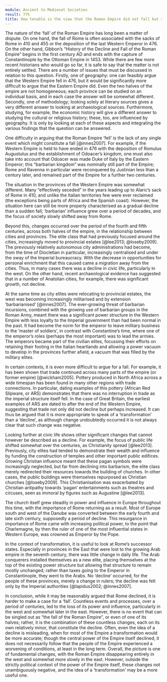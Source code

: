 ```yaml
---
module: Ancient to Medieval Societies
result: 77%
title: How tenable is the view that the Roman Empire did not fall but slowly declined over several hundred years?
---
```


The nature of the ‘fall’ of the Roman Empire has long been a matter of dispute. On one hand, the fall of Rome is often associated with the sacks of Rome in 410 and 455 or the deposition of the last Western Emperor in 476. On the other hand, Gibbon’s “History of the Decline and Fall of the Roman Empire” begins in the first century AD and ends with the capture of Constantinople by the Ottoman Empire in 1453. While there are few more recent historians who would go so far, it is safe to say that the matter is not entirely settled. There are a number of issues that must be discussed in relation to this question. Firstly, one of geography: one can feasibly argue that the Western Empire fell in 476, but it would be significantly more difficult to argue that the Eastern Empire did. Even the two halves of the empire are not homogeneous; each province can be studied on an individual basis, and in each case the answer will be somewhat different. Secondly, one of methodology; looking solely at literary sources gives a very different answer to looking at archaeological sources. Furthermore, studying, for example, the economic history will give a different answer to studying the cultural or religious history; these, too, are influenced by geography. It is only by looking at each of these aspects and integrating the various findings that the question can be answered.

One difficulty in arguing that the Roman Empire ‘fell’ is the lack of any single event which might constitute a fall [@innes2007]. For example, if the Western Empire is held to have ended in 476 with the deposition of Romulus Augustulus and the establishment of Odoacer’s kingdom, one must also take into account that Odoacer was made Duke of Italy by the Eastern Emperor; this “barbarian kingdom” was nominally still part of the Empire; Rome and Ravenna in particular were reconquered by Justinian less than a century later, and remained part of the Empire for a further two centuries.

The situation in the provinces of the Western Empire was somewhat different. Many “effectively seceded” in the years leading up to Alaric’s sack of Rome in 410, and unlike the Italian territories few were ever reclaimed (the exceptions being parts of Africa and the Spanish coast). However, the situation here can still be more properly characterised as a gradual decline than a sudden fall; ‘barbarian’ influence grew over a period of decades, and the focus of society slowly shifted away from Rome.

Beyond this, changes occurred over the period of the fourth and fifth centuries, across both halves of the empire, in the relationship between cities and provinces. The elite class that had previously focused around the cities, increasingly moved to provincial estates [@lee2013; @loseby2009]. The previously relatively autonomous city administrations had become, from the time of Diocletian in particular, increasingly centralised and under the sway of the Imperial bureaucracy. With the decrease in opportunities for personal enrichment that this caused came a migration away from the cities. Thus, in many cases there was a decline in civic life, particularly in the west. On the other hand, recent archaeological evidence has suggested that in a number of Anatolian cities, for example, there was significant growth, not decline.

At the same time as city elites were relocating to provincial estates, the west was becoming increasingly militarised and by extension ‘barbarianised’ [@innes2007]. The ever-growing threat of barbarian incursions, combined with the growing use of barbarian groups in the Roman Army, meant there was a significant power structure in the Western Empire with less loyalty to the Imperial government than had been normal in the past. It had become the norm for the emperor to leave military business to the ‘master of soldiers’, in contrast with Constantine’s time, where one of the emperor’s roles (perhaps the most important) was to lead the armies. The emperors became part of the civilian elites, focussing their efforts on retaining their footing in the Italian heartlands and allowing a power vacuum to develop in the provinces further afield, a vacuum that was filled by the military elites.

In certain contexts, it is even more difficult to argue for a fall. For example, it has been shown that trade continued across many parts of the empire (or former empire) [@wickham2005]. Pottery produced in North Africa across a wide timespan has been found in many other regions with trade connections. In particular, dating examples of this pottery (African Red Slipware, or ARS) demonstrates that there was no interruption in trade as the imperial structure itself fell. In the case of Great Britain, the earliest examples of ARS are dated to after the end of the Western Empire, suggesting that trade not only did not decline but perhaps increased. It can thus be argued that it is more appropriate to speak of a ‘transformation’ than a ‘decline’, as although change undoubtedly occurred it is not always clear that such change was negative.

Looking further at civic life shows other significant changes that cannot however be described as a decline. For example, the focus of public life shifted somewhat over the centuries, as Christianity spread [@lee2013]. Previously, city elites had tended to demonstrate their wealth and influence by funding the construction of temples and other important public edifices. Growing Christian influence meant that these pagan symbols were increasingly neglected, but far from declining into barbarism, the elite class merely redirected their resources towards the building of churches. In other cases, the public buildings were themselves repurposed as Christian churches [@loseby2009]. This Christianisation was exacerbated by Christian antipathy towards ‘pagan’ entertainments such as theatres and circuses, seen as immoral by figures such as Augustine [@lee2013].

The church itself grew steadily in power and influence in Europe throughout this time, with the importance of Rome returning as a result. Most of Europe south and west of the Danube was converted between the early fourth and late sixth century, supposedly a period of decline. This resurgance in importance of Rome came with increasing political power, to the point that Charlemagne, by then the ruler of one of the most influential states in Western Europe, was crowned as Emperor by the Pope.

In the context of transformation, it is useful to look at Rome’s successor states. Especially in provinces in the East that were lost to the growing Arab empire in the seventh century, there was little change in daily life. The Arab conquerers installed themselves as a new elite, placing themselves at the top of the existing power structure but allowing that structure to remain mostly unchanged; rather than taxes going to the Emperor in Constantinople, they went to the Arabs. No ‘decline’ occurred, for the people of these provinces, merely a change in rulers; the decline was felt only by the Imperial authorities [@lapidus2002; @innes2007].

In conclusion, while it may be reasonably argued that Rome declined, it is harder to make a case for a ‘fall’. Countless events and processes, over a period of centuries, led to the loss of its power and influence, particularly in the west and somewhat later in the east. However, there is no event that can be singled out as “the fall of the Roman Empire”, or even of one of its halves; rather, it is the combination of these countless changes, each on its own relatively minor, that constitute the decline. Often, even the idea of a decline is misleading, when for most of the Empire a transformation would be more accurate; though the central power of the Empire itself declined, it does not necessarily follow that the people of the Empire experienced a worsening of conditions, at least in the long term. Overall, the picture is one of fundamental changes, with the Roman Empire disappearing entirely in the west and somewhat more slowly in the east. However, outside the strictly political context of the power of the Empire itself, these changes not unambiguously negative, and the idea of a ‘transformation’ may be a more useful one.
